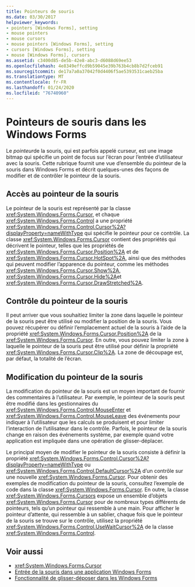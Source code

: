 ```yaml
---
title: Pointeurs de souris
ms.date: 03/30/2017
helpviewer_keywords:
- pointers [Windows Forms], setting
- mouse pointers
- mouse cursors
- mouse pointers [Windows Forms], setting
- cursors [Windows Forms], setting
- mouse [Windows Forms], cursors
ms.assetid: c3400d85-de5b-42e8-abc3-d6088d69ee53
ms.openlocfilehash: 4e8349effcd9b59045e39b763b4cb8b7d2fceb91
ms.sourcegitcommit: de17a7a0a37042f0d4406f5ae5393531caeb25ba
ms.translationtype: MT
ms.contentlocale: fr-FR
ms.lasthandoff: 01/24/2020
ms.locfileid: "76740960"
---
```

# <a name="mouse-pointers-in-windows-forms"></a>Pointeurs de souris dans les Windows Forms
Le *pointeur*de la souris, qui est parfois appelé curseur, est une image bitmap qui spécifie un point de focus sur l’écran pour l’entrée d’utilisateur avec la souris. Cette rubrique fournit une vue d’ensemble du pointeur de la souris dans Windows Forms et décrit quelques-unes des façons de modifier et de contrôler le pointeur de la souris.  
  
## <a name="accessing-the-mouse-pointer"></a>Accès au pointeur de la souris  
 Le pointeur de la souris est représenté par la classe <xref:System.Windows.Forms.Cursor>, et chaque <xref:System.Windows.Forms.Control> a une propriété <xref:System.Windows.Forms.Control.Cursor%2A?displayProperty=nameWithType> qui spécifie le pointeur pour ce contrôle. La classe <xref:System.Windows.Forms.Cursor> contient des propriétés qui décrivent le pointeur, telles que les propriétés de <xref:System.Windows.Forms.Cursor.Position%2A> et de <xref:System.Windows.Forms.Cursor.HotSpot%2A>, ainsi que des méthodes qui peuvent modifier l’apparence du pointeur, comme les méthodes <xref:System.Windows.Forms.Cursor.Show%2A>, <xref:System.Windows.Forms.Cursor.Hide%2A>et <xref:System.Windows.Forms.Cursor.DrawStretched%2A>.  
  
## <a name="controlling-the-mouse-pointer"></a>Contrôle du pointeur de la souris  
 Il peut arriver que vous souhaitiez limiter la zone dans laquelle le pointeur de la souris peut être utilisé ou modifier la position de la souris. Vous pouvez récupérer ou définir l’emplacement actuel de la souris à l’aide de la propriété <xref:System.Windows.Forms.Cursor.Position%2A> de la <xref:System.Windows.Forms.Cursor>. En outre, vous pouvez limiter la zone à laquelle le pointeur de la souris peut être utilisé pour définir la propriété <xref:System.Windows.Forms.Cursor.Clip%2A>. La zone de découpage est, par défaut, la totalité de l’écran.  
  
## <a name="changing-the-mouse-pointer"></a>Modification du pointeur de la souris  
 La modification du pointeur de la souris est un moyen important de fournir des commentaires à l’utilisateur. Par exemple, le pointeur de la souris peut être modifié dans les gestionnaires du <xref:System.Windows.Forms.Control.MouseEnter> et <xref:System.Windows.Forms.Control.MouseLeave> des événements pour indiquer à l’utilisateur que les calculs se produisent et pour limiter l’interaction de l’utilisateur dans le contrôle. Parfois, le pointeur de la souris change en raison des événements système, par exemple quand votre application est impliquée dans une opération de glisser-déplacer.  
  
 Le principal moyen de modifier le pointeur de la souris consiste à définir la propriété <xref:System.Windows.Forms.Control.Cursor%2A?displayProperty=nameWithType> ou <xref:System.Windows.Forms.Control.DefaultCursor%2A> d’un contrôle sur une nouvelle <xref:System.Windows.Forms.Cursor>. Pour obtenir des exemples de modification du pointeur de la souris, consultez l’exemple de code dans la classe <xref:System.Windows.Forms.Cursor>. En outre, la classe <xref:System.Windows.Forms.Cursors> expose un ensemble d’objets <xref:System.Windows.Forms.Cursor> pour de nombreux types différents de pointeurs, tels qu’un pointeur qui ressemble à une main. Pour afficher le pointeur d’attente, qui ressemble à un sablier, chaque fois que le pointeur de la souris se trouve sur le contrôle, utilisez la propriété <xref:System.Windows.Forms.Control.UseWaitCursor%2A> de la classe <xref:System.Windows.Forms.Control>.  
  
## <a name="see-also"></a>Voir aussi

- <xref:System.Windows.Forms.Cursor>
- [Entrée de la souris dans une application Windows Forms](mouse-input-in-a-windows-forms-application.md)
- [Fonctionnalité de glisser-déposer dans les Windows Forms](drag-and-drop-functionality-in-windows-forms.md)
